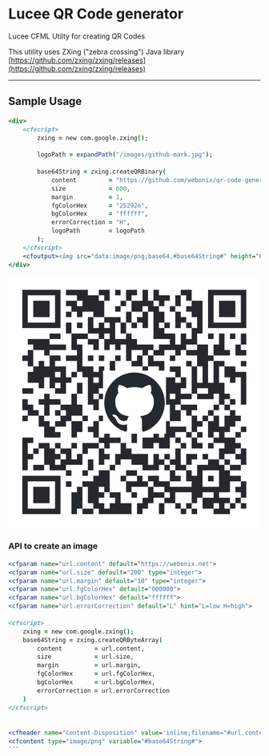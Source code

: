 # Lucee QR Code generator

Lucee CFML Utilty for creating QR Codes

This utility uses ZXing ("zebra crossing") Java library [https://github.com/zxing/zxing/releases](https://github.com/zxing/zxing/releases)

---

## Sample Usage

```cfm
<div>
    <cfscript>
        zxing = new com.google.zxing();

        logoPath = expandPath("/images/github-mark.jpg");

        base64String = zxing.createQRBinary(
            content         = "https://github.com/webonix/qr-code-generator/",
            size            = 600,
            margin          = 1,
            fgColorHex      = "25292e",
            bgColorHex      = "ffffff",
            errorCorrection = "H",
            logoPath        = logoPath
        );
    </cfscript>
    <cfoutput><img src="data:image/png;base64,#base64String#" height="600px"></cfoutput>
</div>
```

![Sample QR Code](images/github-webonix-qr-repo.png)

### API to create an image

```cfm
<cfparam name="url.content" default="https://webonix.net">
<cfparam name="url.size" default="200" type="integer">
<cfparam name="url.margin" default="10" type="integer">
<cfparam name="url.fgColorHex" default="000000">
<cfparam name="url.bgColorHex" default="ffffff">
<cfparam name="url.errorCorrection" default="L" hint="L=low H=high">

<cfscript>
    zxing = new com.google.zxing();
    base64String = zxing.createQRByteArray(
        content         = url.content,
        size            = url.size,
        margin          = url.margin,
        fgColorHex      = url.fgColorHex,
        bgColorHex      = url.bgColorHex,
        errorCorrection = url.errorCorrection
    )
</cfscript>


<cfheader name="Content-Disposition" value='inline;filename="#url.content#"'>
<cfcontent type="image/png" variable="#base64String#">
```  
